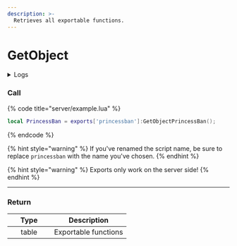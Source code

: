 ```yaml
---
description: >-
  Retrieves all exportable functions.
---
```


# GetObject

<details>
  <summary>Logs</summary>

  Added in **v1.0**
</details>

### Call

{% code title="server/example.lua" %}
```lua
local PrincessBan = exports['princessban']:GetObjectPrincessBan();
```
{% endcode %}

{% hint style="warning" %}
If you've renamed the script name, be sure to replace `princessban` with the name you've chosen.
{% endhint %}

{% hint style="warning" %}
Exports only work on the server side!
{% endhint %}

---

### Return

<table>
  <thead>
    <tr>
      <th width="82" align="center">Type</th>
      <th align="center">Description</th>
    </tr>
  </thead>
  <tbody>
    <tr>
      <td align="center">table</td>
      <td>Exportable functions</td>
    </tr>
  </tbody>
</table>